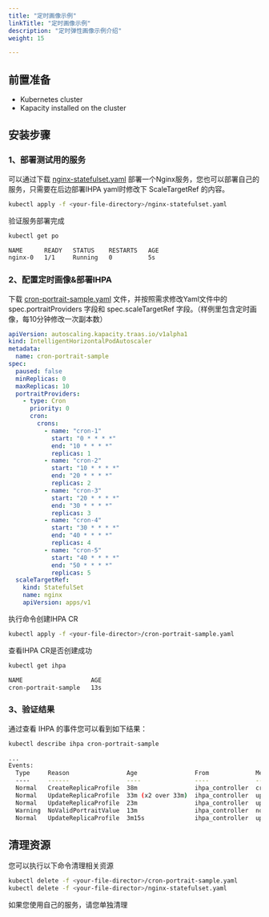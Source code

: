 ```yaml
---
title: "定时画像示例"
linkTitle: "定时画像示例"
description: "定时弹性画像示例介绍"
weight: 15

---
```


## 前置准备

- Kubernetes cluster
- Kapacity installed on the cluster

## 安装步骤

### 1、部署测试用的服务

可以通过下载 [nginx-statefulset.yaml](https://raw.githubusercontent.com/traas-stack/kapacity/main/examples/nginx-statefulset.yaml)
部署一个Nginx服务，您也可以部署自己的服务，只需要在后边部署IHPA yaml时修改下 ScaleTargetRef 的内容。

```bash
kubectl apply -f <your-file-directory>/nginx-statefulset.yaml
```

验证服务部署完成

```bash
kubectl get po

NAME      READY   STATUS    RESTARTS   AGE
nginx-0   1/1     Running   0          5s
```

### 2、配置定时画像&部署IHPA

下载 [cron-portrait-sample.yaml](https://github.com/traas-stack/kapacity/blob/main/examples/autoscaling/cron-portrait-sample.yaml)
文件，并按照需求修改Yaml文件中的 spec.portraitProviders 字段和 spec.scaleTargetRef
字段。（样例里包含定时画像，每10分钟修改一次副本数）

```yaml
apiVersion: autoscaling.kapacity.traas.io/v1alpha1
kind: IntelligentHorizontalPodAutoscaler
metadata:
  name: cron-portrait-sample
spec:
  paused: false
  minReplicas: 0
  maxReplicas: 10
  portraitProviders:
    - type: Cron
      priority: 0
      cron:
        crons:
          - name: "cron-1"
            start: "0 * * * *"
            end: "10 * * * *"
            replicas: 1
          - name: "cron-2"
            start: "10 * * * *"
            end: "20 * * * *"
            replicas: 2
          - name: "cron-3"
            start: "20 * * * *"
            end: "30 * * * *"
            replicas: 3
          - name: "cron-4"
            start: "30 * * * *"
            end: "40 * * * *"
            replicas: 4
          - name: "cron-5"
            start: "40 * * * *"
            end: "50 * * * *"
            replicas: 5
  scaleTargetRef:
    kind: StatefulSet
    name: nginx
    apiVersion: apps/v1
```

执行命令创建IHPA CR

```bash
kubectl apply -f <your-file-director>/cron-portrait-sample.yaml
```

查看IHPA CR是否创建成功

```bash
kubectl get ihpa

NAME                   AGE
cron-portrait-sample   13s
```

### 3、验证结果

通过查看 IHPA 的事件您可以看到如下结果：

```bash
kubectl describe ihpa cron-portrait-sample

...
Events:
  Type     Reason                Age                From             Message
  ----     ------                ----               ----             -------
  Normal   CreateReplicaProfile  38m                ihpa_controller  create ReplicaProfile with onlineReplcas: 3, cutoffReplicas: 0, standbyReplicas: 0
  Normal   UpdateReplicaProfile  33m (x2 over 33m)  ihpa_controller  update ReplicaProfile with onlineReplcas: 3 -> 4, cutoffReplicas: 0 -> 0, standbyReplicas: 0 -> 0
  Normal   UpdateReplicaProfile  23m                ihpa_controller  update ReplicaProfile with onlineReplcas: 4 -> 5, cutoffReplicas: 0 -> 0, standbyReplicas: 0 -> 0
  Warning  NoValidPortraitValue  13m                ihpa_controller  no valid portrait value for now
  Normal   UpdateReplicaProfile  3m15s              ihpa_controller  update ReplicaProfile with onlineReplcas: 5 -> 1, cutoffReplicas: 0 -> 0, standbyReplicas: 0 -> 0
```

## 清理资源

您可以执行以下命令清理相关资源

```bash
kubectl delete -f <your-file-director>/cron-portrait-sample.yaml 
kubectl delete -f <your-file-director>/nginx-statefulset.yaml 
```

如果您使用自己的服务，请您单独清理